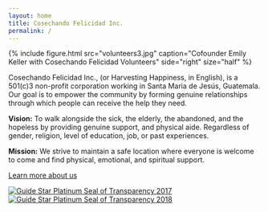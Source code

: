 ```yaml
---
layout: home
title: Cosechando Felicidad Inc.
permalink: /
---
```


{% include figure.html src="volunteers3.jpg" caption="Cofounder Emily Keller with Cosechando Felicidad Volunteers" side="right" size="half" %}

Cosechando Felicidad Inc., (or Harvesting Happiness, in English), is a 501(c)3 non-profit corporation working in Santa Maria de Jesús, Guatemala. Our goal is to empower the community by forming genuine relationships through which people can receive the help they need.

**Vision:** To walk alongside the sick, the elderly, the abandoned, and the hopeless by providing genuine
support, and physical aide. Regardless of gender, religion, level of education, job, or past experiences.

**Mission:** We strive to maintain a safe location where everyone is welcome to come and find physical,
emotional, and spiritual support.

[Learn more about us](/about/)

<a href="https://www.guidestar.org/profile/47-4437262" target="#"><img alt="Guide Star Platinum Seal of Transparency 2017" src="{{ site.url }}/images/guideStarSeal_2017_platinum_SM.svg"></a>
<a href="https://www.guidestar.org/profile/47-4437262" target="#"><img alt="Guide Star Platinum Seal of Transparency 2018" src="{{ site.url }}/images/guideStarSeal_2018_platinum_SM.svg"></a>
